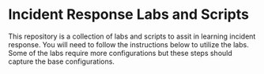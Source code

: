 # Incident Response Labs and Scripts
This repository is a collection of labs and scripts to assit in learning incident response. You will need to follow the instructions below to utilize the labs. Some of the labs require more configurations but these steps should capture the base configurations. 

